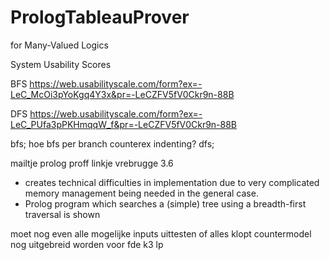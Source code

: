 # PrologTableauProver
for Many-Valued Logics


System Usability Scores

BFS
https://web.usabilityscale.com/form?ex=-LeC_McOi3pYoKgq4Y3x&pr=-LeCZFV5fV0Ckr9n-88B

DFS
https://web.usabilityscale.com/form?ex=-LeC_PUfa3pPKHmqqW_f&pr=-LeCZFV5fV0Ckr9n-88B



bfs;
hoe bfs per branch counterex
indenting?
dfs;


mailtje prolog proff
linkje vrebrugge 3.6
- creates technical difficulties in implementation due to very complicated memory management being needed in the general case.
- Prolog program which searches a (simple) tree using a breadth-first traversal is shown



moet nog even alle mogelijke inputs uittesten of alles klopt
countermodel nog uitgebreid worden voor fde k3 lp  

